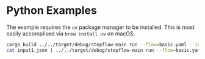 # Python Examples
The example requires the `uv` package manager to be installed. This is most easily accomplised via `brew install uv` on macOS. 

```sh
cargo build ../../target/debug/stepflow-main run --flow=basic.yaml --input=input1.json
cat input1.json | ../../target/debug/stepflow-main run --flow=basic.yaml
```